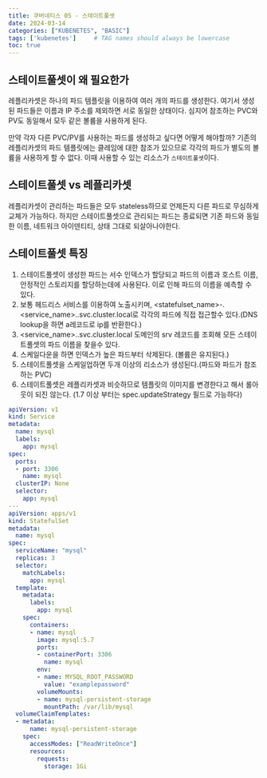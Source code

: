 ```yaml
---
title: 쿠버네티스 05 - 스테이트풀셋
date: 2024-03-14
categories: ["KUBENETES", "BASIC"]
tags: ['kubenetes']     # TAG names should always be lowercase
toc: true
---
```


## 스테이트풀셋이 왜 필요한가

레플리카셋은 하나의 파드 템플릿을 이용하여 여러 개의 파드를 생성한다. 여기서 생성된 파드들은 이름과 IP 주소를 제외하면 서로 동일한 상태이다. 심지어 참조하는 PVC와 PV도 동일해서 모두 같은 볼륨을 사용하게 된다. 

만약 각자 다른 PVC/PV를 사용하는 파드를 생성하고 싶다면 어떻게 해야할까? 기존의 레플리카셋의 파드 템플릿에는 클레임에 대한 참조가 있으므로 각각의 파드가 별도의 볼륨을 사용하게 할 수 없다. 이때 사용할 수 있는 리소스가 `스테이트풀셋`이다.

## 스테이트풀셋 vs 레플리카셋

레플리카셋이 관리하는 파드들은 모두 stateless하므로 언제든지 다른 파드로 무심하게 교체가 가능하다. 하지만 스테이트풀셋으로 관리되는 파드는 종료되면 기존 파드와 동일한 이름, 네트워크 아이덴티티, 상태 그대로 되살아나야한다.

## 스테이트풀셋 특징

1. 스테이트풀셋이 생성한 파드는 서수 인덱스가 할당되고 파드의 이름과 호스트 이름, 안정적인 스토리지를 할당하는데에 사용된다. 이로 인해 파드의 이름을 예측할 수 있다.
2. 보통 헤드리스 서비스를 이용하여 노출시키며, <statefulset_name>-<index>.<service_name>.<namespace>.svc.cluster.local로 각각의 파드에 직접 접근할수 있다.(DNS lookup을 하면 a레코드로 ip를 반환한다.)
3. <service_name>.<namespace>.svc.cluster.local 도메인의 srv 레코드를 조회해 모든 스테이트풀셋의 파드 이름을 찾을수 있다.
4. 스케일다운을 하면 인덱스가 높은 파드부터 삭제된다. (볼륨은 유지된다.)
5. 스테이트풀셋을 스케일업하면 두개 이상의 리소스가 생성된다.(파드와 파드가 참조하는 PVC)
6. 스테이트풀셋은 레플리카셋과 비슷하므로 템플릿의 이미지를 변경한다고 해서 롤아웃이 되진 않는다. (1.7 이상 부터는 spec.updateStrategy 필드로 가능하다)


```yaml
apiVersion: v1
kind: Service
metadata:
  name: mysql
  labels:
    app: mysql
spec:
  ports:
  - port: 3306
    name: mysql
  clusterIP: None
  selector:
    app: mysql
---
apiVersion: apps/v1
kind: StatefulSet
metadata:
  name: mysql
spec:
  serviceName: "mysql"
  replicas: 3
  selector:
    matchLabels:
      app: mysql
  template:
    metadata:
      labels:
        app: mysql
    spec:
      containers:
      - name: mysql
        image: mysql:5.7
        ports:
        - containerPort: 3306
          name: mysql
        env:
        - name: MYSQL_ROOT_PASSWORD
          value: "examplepassword"
        volumeMounts:
        - name: mysql-persistent-storage
          mountPath: /var/lib/mysql
  volumeClaimTemplates:
  - metadata:
      name: mysql-persistent-storage
    spec:
      accessModes: ["ReadWriteOnce"]
      resources:
        requests:
          storage: 1Gi
```
